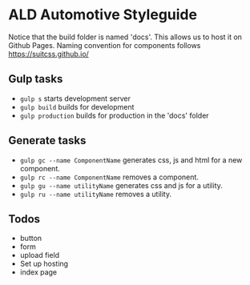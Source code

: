 # ALD Automotive Styleguide

Notice that the build folder is named 'docs'. This allows us to host it on Github Pages.
Naming convention for components follows https://suitcss.github.io/

## Gulp tasks
- `gulp s` starts development server
- `gulp build` builds for development
- `gulp production` builds for production in the 'docs' folder

## Generate tasks
- `gulp gc --name ComponentName` generates css, js and html for a new component.
- `gulp rc --name ComponentName` removes a component.
- `gulp gu --name utilityName` generates css and js for a utility.
- `gulp ru --name utilityName` removes a utility.

## Todos
- button
- form
- upload field
- Set up hosting
- index page
